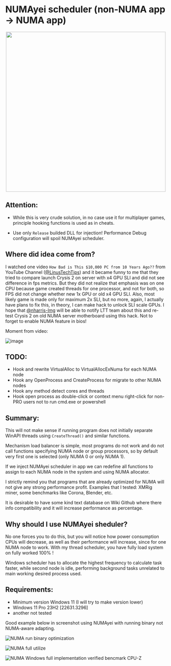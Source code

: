 # NUMAyei scheduler (non-NUMA app -> NUMA app)

<p align="center"><img src="https://github.com/GermanAizek/NUMAyei/assets/21138600/f3eae1b4-1044-4266-9236-53f411a7d057" width="500"></p>

## Attention:

- While this is very crude solution, in no case use it for multiplayer games, principle hooking functions is used as in cheats.

- Use only `Release` builded DLL for injection! Performance Debug configuration will spoil NUMAyei scheduler.

## Where did idea come from?

I watched one video `How Bad is This $10,000 PC from 10 Years Ago??` from YouTube Channel ([@LinusTechTips](https://www.youtube.com/@LinusTechTips)) and it became funny to me that they tried to compare launch Crysis 2 on server with x4 GPU SLI and did not see difference in fps metrics. But they did not realize that emphasis was on one CPU because game created threads for one processor, and not for both, so FPS did not change whether new 1x GPU or old x4 GPU SLI. Also, most likely game is made only for maximum 2x SLI, but no more, again, I actually have plans to fix this, in theory, I can make hack to unlock SLI scale GPUs. I hope that [@nharris-lmg](https://github.com/nharris-lmg) will be able to notify LTT team about this and re-test Crysis 2 on old NUMA server motherboard using this hack. Not to forget to enable NUMA feature in bios!

Moment from video:

![image](https://github.com/GermanAizek/NUMAyei/assets/21138600/b1faa010-9a7f-415c-8cb8-9703170b0f24)


## TODO:
- Hook and rewrite VirtualAlloc to VirtualAllocExNuma for each NUMA node
- Hook any OpenProcess and CreateProcess for migrate to other NUMA nodes
- Hook any method detect cores and threads
- Hook open process as double-click or context menu right-click for non-PRO users not to run cmd.exe or powershell

## Summary:

This will not make sense if running program does not initially separate WinAPI threads using `CreateThread()` and similar functions.

Mechanism load balancer is simple, most programs do not work and do not call functions specifying NUMA node or group processors, so by default very first one is selected (only NUMA 0 or only NUMA 1).

If we inject NUMAyei scheduler in app we can redefine all functions to assign to each NUMA node in the system and using NUMA allocator.

I strictly remind you that programs that are already optimized for NUMA will not give any strong performance profit. Examples that I tested: XMRig miner, some benchmarks like Corona, Blender, etc.

It is desirable to have some kind text database on Wiki Github where there info compatibility and it will increase performance as percentage.

## Why should I use NUMAyei sheduler?

No one forces you to do this, but you will notice how power consumption CPUs will decrease, as well as their performance will increase, since for one NUMA node to work. With my thread scheduler, you have fully load system on fully worked 100% !

Windows scheduler has to allocate the highest frequency to calculate task faster, while second node is idle, performing background tasks unrelated to main working desired process used.

## Requirements:
- Minimum version Windows 11 (I will try to make version lower)
- Windows 11 Pro 23H2 [22631.3296]
- another not tested




Good example below in screenshot using NUMAyei with running binary not NUMA-aware adapting. 

![NUMA run binary optimization](https://github.com/GermanAizek/NUMAyei/assets/21138600/a9da1ef1-4aff-4fd1-bb10-a359c224f32f)

![NUMA full utilize](https://github.com/GermanAizek/NUMAyei/assets/21138600/c19e3519-8250-4423-94ff-32665b292fd7)

![NUMA Windows full implementation verified bencmark CPU-Z](https://github.com/GermanAizek/NUMAyei/assets/21138600/dee749bc-73ac-4bbf-b183-ee8e0ad861e2)
